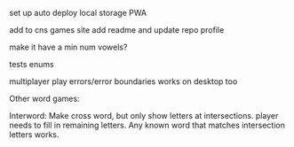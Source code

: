 set up auto deploy
local storage
PWA

add to cns games site
add readme and update repo profile

make it have a min num vowels?

tests
enums

multiplayer play
errors/error boundaries
works on desktop too

Other word games:

Interword: Make cross word, but only show letters at intersections. player needs to fill in remaining letters. Any known word that matches intersection letters works.
